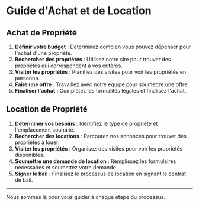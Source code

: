 # Guide d'Achat et de Location

## Achat de Propriété

1. **Définir votre budget** : Déterminez combien vous pouvez dépenser pour l'achat d'une propriété.
2. **Rechercher des propriétés** : Utilisez notre site pour trouver des propriétés qui correspondent à vos critères.
3. **Visiter les propriétés** : Planifiez des visites pour voir les propriétés en personne.
4. **Faire une offre** : Travaillez avec notre équipe pour soumettre une offre.
5. **Finaliser l'achat** : Complétez les formalités légales et finalisez l'achat.

## Location de Propriété

1. **Déterminer vos besoins** : Identifiez le type de propriété et l'emplacement souhaité.
2. **Rechercher des locations** : Parcourez nos annonces pour trouver des propriétés à louer.
3. **Visiter les propriétés** : Organisez des visites pour voir les propriétés disponibles.
4. **Soumettre une demande de location** : Remplissez les formulaires nécessaires et soumettez votre demande.
5. **Signer le bail** : Finalisez le processus de location en signant le contrat de bail.

---

Nous sommes là pour vous guider à chaque étape du processus.

